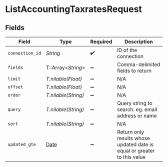 # ListAccountingTaxratesRequest


## Fields

| Field                                                                    | Type                                                                     | Required                                                                 | Description                                                              |
| ------------------------------------------------------------------------ | ------------------------------------------------------------------------ | ------------------------------------------------------------------------ | ------------------------------------------------------------------------ |
| `connection_id`                                                          | *String*                                                                 | :heavy_check_mark:                                                       | ID of the connection                                                     |
| `fields`                                                                 | T::Array<*String*>                                                       | :heavy_minus_sign:                                                       | Comma-delimited fields to return                                         |
| `limit`                                                                  | *T.nilable(Float)*                                                       | :heavy_minus_sign:                                                       | N/A                                                                      |
| `offset`                                                                 | *T.nilable(Float)*                                                       | :heavy_minus_sign:                                                       | N/A                                                                      |
| `order`                                                                  | *T.nilable(String)*                                                      | :heavy_minus_sign:                                                       | N/A                                                                      |
| `query`                                                                  | *T.nilable(String)*                                                      | :heavy_minus_sign:                                                       | Query string to search. eg. email address or name                        |
| `sort`                                                                   | *T.nilable(String)*                                                      | :heavy_minus_sign:                                                       | N/A                                                                      |
| `updated_gte`                                                            | [Date](https://ruby-doc.org/stdlib-2.6.1/libdoc/date/rdoc/Date.html)     | :heavy_minus_sign:                                                       | Return only results whose updated date is equal or greater to this value |